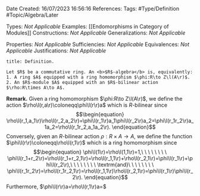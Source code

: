 <div class="topSpace"></div>

Date Created: 16/07/2023 16:56:16
References:
Tags: #Type/Definition #Topic/Algebra/Later

Types: <i>Not Applicable</i>
Examples: [[Endomorphisms in Category of Modules]]
Constructions: <i>Not Applicable</i>
Generalizations: <i>Not Applicable</i>

Properties: <i>Not Applicable</i>
Sufficiencies: <i>Not Applicable</i>
Equivalences: <i>Not Applicable</i>
Justifications: <i>Not Applicable</i>

``` ad-Definition
title: Definition.

Let $R$ be a commutative ring. An <b>$R$-algebra</b> is, equivalently:
1. A ring $A$ equipped with a ring homomorphism $\phi:R\to Z\l(A\r)$.
2. An $R$-module $A$ equipped with an $R$-bilinear action $\rho:R\times A\to A$.

```

<b>Remark.</b> Given a ring homomorphism $\phi:R\to Z\l(A\r)$, we define the action $\rho\l(r,a\r)\coloneqq\phi\l(r\r)a$ which is $R$-bilinear since
$$\begin{equation}
    \rho\l(r_1,a_1\r)\rho\l(r_2,a_2\r)=\phi\l(r_1\r)a_1\phi\l(r_2\r)a_2=\phi\l(r_1r_2\r)a_1a_2=\rho\l(r_1r_2,a_1a_2\r).
\end{equation}$$
Conversely, given an $R$-bilinear action $\rho:R\times A\to A$, we define the function $\phi\l(r\r)\coloneqq\rho\l(r,1\r)$ which is a ring homomorphism since
$$\begin{equation}
    \phi\l(1\r)=\rho\l(1,1\r)=1,\ \ \ \ \ \ \ \ \phi\l(r_1+r_2\r)=\rho\l(r_1+r_2,1\r)=\rho\l(r_1,1\r)+\rho\l(r_2,1\r)=\phi\l(r_1\r)+\phi\l(r_2\r),\ \ \ \ \ \ \ \ \textrm{and}\ \ \ \ \ \ \ \ \phi\l(r_1r_2\r)=\rho\l(r_1r_2,1\r)=\rho\l(r_1,1\r)\rho\l(r_2,1\r)=\phi\l(r_1\r)\phi\l(r_2\r).
\end{equation}$$
Furthermore, $\phi\l(r\r)a=\rho\l(r,1\r)a=$
